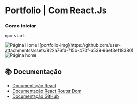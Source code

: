 # Portfolio | Com React.Js 

### Como iniciar
```
npm start
```
<img src="https://github.com/user-attachments/assets/822a76fd-715b-470f-a539-96ef3ef18380" alt="Página Home">
![portfolio-img](https://github.com/user-attachments/assets/822a76fd-715b-470f-a539-96ef3ef18380)


<img src="https://github.com/user-attachments/assets/627ecf8c-d854-4026-be77-d4831ee0617f](https://github.com/user-attachments/assets/dbb075b4-93c1-47de-8079-cb69e9036e84" alt="Página home">

## 📚 Documentação
- [Documentação React](https://pt-br.legacy.reactjs.org/docs/getting-started.html)
- [Documentação React Router Dom](https://www.npmjs.com/package/react-router-dom)
- [Documentação GitHub](https://docs.github.com/pt)
